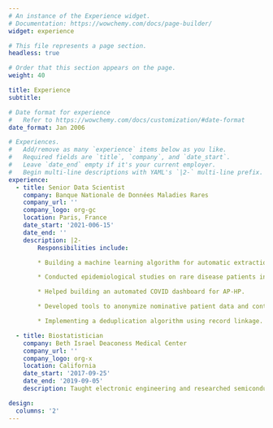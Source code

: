 ```yaml
---
# An instance of the Experience widget.
# Documentation: https://wowchemy.com/docs/page-builder/
widget: experience

# This file represents a page section.
headless: true

# Order that this section appears on the page.
weight: 40

title: Experience
subtitle:

# Date format for experience
#   Refer to https://wowchemy.com/docs/customization/#date-format
date_format: Jan 2006

# Experiences.
#   Add/remove as many `experience` items below as you like.
#   Required fields are `title`, `company`, and `date_start`.
#   Leave `date_end` empty if it's your current employer.
#   Begin multi-line descriptions with YAML's `|2-` multi-line prefix.
experience:
  - title: Senior Data Scientist
    company: Banque Nationale de Données Maladies Rares
    company_url: ''
    company_logo: org-gc
    location: Paris, France
    date_start: '2021-006-15'
    date_end: ''
    description: |2-
        Responsibilities include:

        * Building a machine learning algorithm for automatic extraction of clinical information from rare diseases patients’ electronic health records.

        * Conducted epidemiological studies on rare disease patients including the impact of coronavirus and surmortality.

        * Helped building an automated COVID dashboard for AP-HP.

        * Developed tools to anonymize nominative patient data and contributed to build the desindentified research rare disease registry.

        * Implementing a deduplication algorithm using record linkage.

  - title: Biostatistician
    company: Beth Israel Deaconess Medical Center
    company_url: ''
    company_logo: org-x
    location: California
    date_start: '2017-09-25'
    date_end: '2019-09-05'
    description: Taught electronic engineering and researched semiconductor physics.

design:
  columns: '2'
---
```


